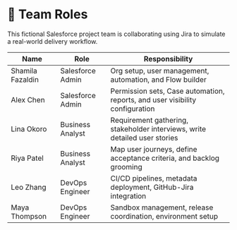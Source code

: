 # 👥 Team Roles

This fictional Salesforce project team is collaborating using Jira to simulate a real-world delivery workflow.

| Name           | Role                  | Responsibility                                                                 |
|----------------|-----------------------|---------------------------------------------------------------------------------|
| Shamila Fazaldin | Salesforce Admin      | Org setup, user management, automation, and Flow builder                        |
| Alex Chen      | Salesforce Admin      | Permission sets, Case automation, reports, and user visibility configuration   |
| Lina Okoro     | Business Analyst      | Requirement gathering, stakeholder interviews, write detailed user stories     |
| Riya Patel     | Business Analyst      | Map user journeys, define acceptance criteria, and backlog grooming            |
| Leo Zhang      | DevOps Engineer       | CI/CD pipelines, metadata deployment, GitHub-Jira integration                  |
| Maya Thompson  | DevOps Engineer       | Sandbox management, release coordination, environment setup                    |
